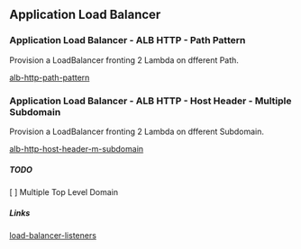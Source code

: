 ## Application Load Balancer

### Application Load Balancer - ALB HTTP - Path Pattern

Provision a LoadBalancer fronting 2 Lambda on dfferent Path.

[alb-http-path-pattern](alb-http-path-pattern.yaml)

### Application Load Balancer - ALB HTTP - Host Header - Multiple Subdomain

Provision a LoadBalancer fronting 2 Lambda on dfferent Subdomain.

[alb-http-host-header-m-subdomain](alb-http-host-header-m-subdomain.yaml)

##### TODO

[ ] Multiple Top Level Domain

##### Links

[load-balancer-listeners](https://docs.aws.amazon.com/elasticloadbalancing/latest/application/load-balancer-listeners.html)